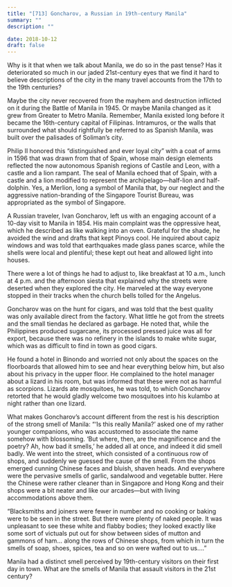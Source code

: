 ```yaml
---
title: "[713] Goncharov, a Russian in 19th-century Manila"
summary: ""
description: ""

date: 2018-10-12
draft: false
---
```


Why is it that when we talk about Manila, we do so in the past tense? Has it deteriorated so much in our jaded 21st-century eyes that we find it hard to believe descriptions of the city in the many travel accounts from the 17th to the 19th centuries?

Maybe the city never recovered from the mayhem and destruction inflicted on it during the Battle of Manila in 1945. Or maybe Manila changed as it grew from Greater to Metro Manila. Remember, Manila existed long before it became the 16th-century capital of Filipinas. Intramuros, or the walls that surrounded what should rightfully be referred to as Spanish Manila, was built over the palisades of Soliman’s city.

Philip II honored this “distinguished and ever loyal city” with a coat of arms in 1596 that was drawn from that of Spain, whose main design elements reflected the now autonomous Spanish regions of Castile and Leon, with a castle and a lion rampant. The seal of Manila echoed that of Spain, with a castle and a lion modified to represent the archipelago—half-lion and half-dolphin. Yes, a Merlion, long a symbol of Manila that, by our neglect and the aggressive nation-branding of the Singapore Tourist Bureau, was appropriated as the symbol of Singapore.

A Russian traveler, Ivan Goncharov, left us with an engaging account of a 10-day visit to Manila in 1854. His main complaint was the oppressive heat, which he described as like walking into an oven. Grateful for the shade, he avoided the wind and drafts that kept Pinoys cool. He inquired about capiz windows and was told that earthquakes made glass panes scarce, while the shells were local and plentiful; these kept out heat and allowed light into houses.

There were a lot of things he had to adjust to, like breakfast at 10 a.m., lunch at 4 p.m. and the afternoon siesta that explained why the streets were deserted when they explored the city. He marveled at the way everyone stopped in their tracks when the church bells tolled for the Angelus.

Goncharov was on the hunt for cigars, and was told that the best quality was only available direct from the factory. What little he got from the streets and the small tiendas he declared as garbage. He noted that, while the Philippines produced sugarcane, its processed pressed juice was all for export, because there was no refinery in the islands to make white sugar, which was as difficult to find in town as good cigars.

He found a hotel in Binondo and worried not only about the spaces on the floorboards that allowed him to see and hear everything below him, but also about his privacy in the upper floor. He complained to the hotel manager about a lizard in his room, but was informed that these were not as harmful as scorpions. Lizards ate mosquitoes, he was told, to which Goncharov retorted that he would gladly welcome two mosquitoes into his kulambo at night rather than one lizard.

What makes Goncharov’s account different from the rest is his description of the strong smell of Manila: “‘Is this really Manila?’ asked one of my rather younger companions, who was accustomed to associate the name somehow with blossoming. ‘But where, then, are the magnificence and the poetry? Ah, how bad it smells,’ he added all at once, and indeed it did smell badly. We went into the street, which consisted of a continuous row of shops, and suddenly we guessed the cause of the smell. From the shops emerged cunning Chinese faces and bluish, shaven heads. And everywhere were the pervasive smells of garlic, sandalwood and vegetable butter. Here the Chinese were rather cleaner than in Singapore and Hong Kong and their shops were a bit neater and like our arcades—but with living accommodations above them.

“Blacksmiths and joiners were fewer in number and no cooking or baking were to be seen in the street. But there were plenty of naked people. It was unpleasant to see these white and flabby bodies; they looked exactly like some sort of victuals put out for show between sides of mutton and gammons of ham… along the rows of Chinese shops, from which in turn the smells of soap, shoes, spices, tea and so on were wafted out to us….”

Manila had a distinct smell perceived by 19th-century visitors on their first day in town. What are the smells of Manila that assault visitors in the 21st century?
